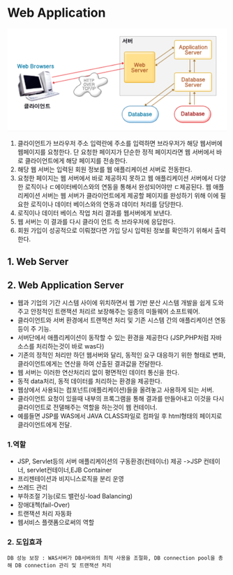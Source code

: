 # Web Application

![](/resource/img/server/webApplication.png)



1. 클라이언트가 브라우저 주소 입력란에 주소를 입력하면 브라우저가 해당 웹서버에 웹페이지를 요청한다. 단 요청한 페이지가 단순한 정적 페이지라면 웹 서버에서 바로 클라이언트에게 해당 페이지를 전송한다.
2. 해당 웹 서버는 입력된 회원 정보를 웹 애플리케이션 서버로 전동한다.
3. 요청한 페이지는 웹 서버에서 바로 제공하지 못하고 웹 애플리케이션 서버에서 다양한 로직이나 ㄷ에이터베이스와의 연동을 통해서 완성되어야만 ㄷ제공된다. 웹 애플리케이션 서버는 웹 서버가 클라이언트에게 제공할 페이지를 완성하기 위해 이에 필요한 로직이나 데이터 베이스와의 연동과 데이터 처리를 담당한다.
4. 로직이나 데이터 베이스 작업 처리 결과를 웹서버에게 보낸다.
5. 웹 서버는 이 결과를 다시 클라이 언트 측 브라우저에 응답한다.
6. 회원 가입이 성공적으로 이뤄졌다면 가입 당시 입력된 정보를 확인하기 위해서 출력한다.




## 1. Web Server


## 2. Web Application Server
- 웹과 기업의 기간 시스템 사이에 위치하면서 웹 기반 분산 시스템 개발을 쉽게 도와주고 안정적인 트랜잭션 처리르 보장해주는 일종의 미들웨어 소프트웨어.
- 클라이언트와 서버 환경에서 트랜잭션 처리 및 기존 시스템 간의 애플리케이션 연동등이 주 기능.
- 서버단에서 애플리케이션이 동작할 수 있는 환경을 제공한다 (JSP,PHP처럼 자바소스를 처리하는것이 바로 was다)
- 기존의 정적인 처리만 하던 웹서버와 달리, 동적인 요구 대응하기 위한 형태로 변화, 클라이언트에게는 연산을 하여 산출된 결과값을 전달한다.
- 웹 서버는 이러한 연산처리리 없이 평면적인 데이터 통신을 한다.
- 동적 data처리, 동적 데이터를 처리하는 환경을 제공한다.
- 웹상에서 사용되는 컴포넌트(애플리케이션)들을 올려놓고 사용하게 되는 서버.
- 클라이언트 요청이 있을때 내부의 프록그램을 통해 결과를 만들어내고 이것을 다시 클라이언트로 전댈해주는 역할을 하는것이 웹 컨테이너.
- 예를들면 JSP를 WAS에서 JAVA CLASS파일로 컴파일 후 html형태의 페이지로 클라이언트에게 전달.


### 1.역할
- JSP, Servlet등의 서버 애플리케이션의 구동환경(컨테이너) 제공
    ->JSP 컨테이너, servlet컨테이너,EJB Container 
- 프리젠테이션과 비지니스로직을 분리 운영
- 쓰레드 관리
- 부하조절 기능(로드 밸런싱-load Balancing)
- 장애대첵(fail-Over)
- 트랜잭션 처리 자동화
- 웹서비스 플랫폼으로써의 역할

### 2. 도입효과
	DB 성능 보장 : WAS서버가 DB서버와의 최적 사용을 조절화, DB connection pool을 총해 DB connection 관리 및 트랜잭션 처리
